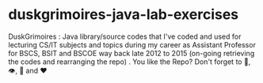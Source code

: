 # duskgrimoires-java-lab-exercises
DuskGrimoires : Java library/source codes that I've coded and used for lecturing CS/IT subjects and topics during my career as Assistant Professor for BSCS, BSIT and BSCOE way back late 2012 to 2015 (on-going retrieving the codes and rearranging the repo) . You like the Repo? Don't forget to 🌟, 👁️, 🔱 and ❤️
